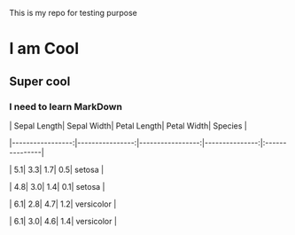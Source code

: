 This is my repo for testing purpose

# I am Cool
## Super cool
### I need to learn MarkDown

| Sepal Length| Sepal Width| Petal Length| Petal Width|      Species |

|-----------------:|----------------:|-----------------:|---------------:|:---------------|

|                 5.1|                3.3|                  1.7|              0.5|        setosa |

|                4.8|                3.0|                  1.4|              0.1|        setosa |

|                 6.1|                2.8|                 4.7|               1.2|   versicolor |

|                 6.1|                3.0|                 4.6|               1.4|  versicolor |
